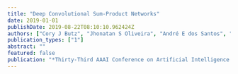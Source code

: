 ```yaml
---
title: "Deep Convolutional Sum-Product Networks"
date: 2019-01-01
publishDate: 2019-08-22T08:10:10.962424Z
authors: ["Cory J Butz", "Jhonatan S Oliveira", "André E dos Santos", "André L Teixeira"]
publication_types: ["1"]
abstract: ""
featured: false
publication: "*Thirty-Third AAAI Conference on Artificial Intelligence (AAAI)*"
---
```


